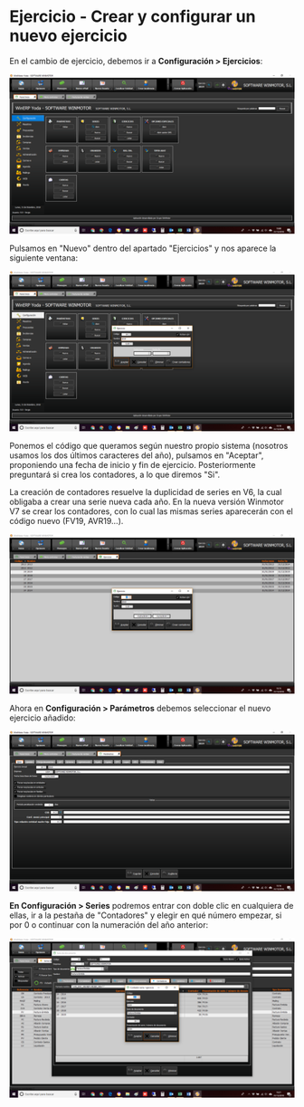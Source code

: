 # Ejercicio - Crear y configurar un nuevo ejercicio

En el cambio de ejercicio, debemos ir a **Configuración &gt; Ejercicios**:

![](../.gitbook/assets/image%20%289%29.png)

Pulsamos en "Nuevo" dentro del apartado "Ejercicios" y nos aparece la siguiente ventana:

![](../.gitbook/assets/image%20%2890%29.png)

Ponemos el código que queramos según nuestro propio sistema \(nosotros usamos los dos últimos caracteres del año\), pulsamos en "Aceptar", proponiendo una fecha de inicio y fin de ejercicio. Posteriormente preguntará si crea los contadores, a lo que diremos "Si".

La creación de contadores resuelve la duplicidad de series en V6, la cual obligaba a crear una serie nueva cada año. En la nueva versión Winmotor V7 se crear los contadores, con lo cual las mismas series aparecerán con el código nuevo \(FV19, AVR19...\).

![](../.gitbook/assets/image%20%2844%29.png)

Ahora en **Configuración &gt; Parámetros** debemos seleccionar el nuevo ejercicio añadido:

![Al guardar y reiniciar, aparecer&#xE1; tambi&#xE9;n sustituido el a&#xF1;o en la barra de herramientas de informaciones](../.gitbook/assets/image%20%2856%29.png)

**En Configuración &gt; Series** podremos entrar con doble clic en cualquiera de ellas, ir a la pestaña de "Contadores" y elegir en qué número empezar, si por 0 o continuar con la numeración del año anterior:

![](../.gitbook/assets/image%20%28109%29.png)

